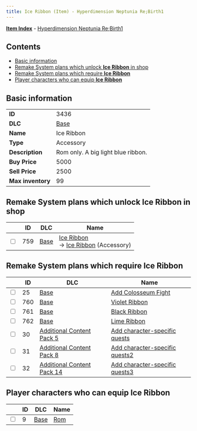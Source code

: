 ```yaml
---
title: Ice Ribbon (Item) - Hyperdimension Neptunia Re;Birth1
---
```


[**Item Index**](/neptunia/rb1/item/index.html) - [Hyperdimension Neptunia Re;Birth1](/neptunia/rb1)

## Contents

- [Basic information](#basic-information)
- [Remake System plans which unlock **Ice Ribbon** in shop](#remake-system-plans-which-unlock-ice-ribbon-in-shop)
- [Remake System plans which require **Ice Ribbon**](#remake-system-plans-which-require-ice-ribbon)
- [Player characters who can equip **Ice Ribbon**](#player-characters-who-can-equip-ice-ribbon)

## Basic information

|   |   |
| -- | -- |
| **ID** | 3436 |
| **DLC** | [Base](/neptunia/rb1/dlc/1-base.html) |
| **Name** | Ice Ribbon |
| **Type** | Accessory |
| **Description** | Rom only. A big light blue ribbon. |
| **Buy Price** | 5000 |
| **Sell Price** | 2500 |
| **Max inventory** | 99 |


## Remake System plans which unlock **Ice Ribbon** in shop

|    | ID | DLC | Name |
| -- | -- | --- | ---- |
| <input type="checkbox" id="rb1-remake-1-759" class="trackbox" /> | 759 | [Base](/neptunia/rb1/dlc/1-base.html) | [Ice Ribbon](/neptunia/rb1/remake/1-759-ice-ribbon.html)<br /> → [Ice Ribbon](/neptunia/rb1/item/1-3436-ice-ribbon.html) (Accessory) |


## Remake System plans which require **Ice Ribbon**

|    | ID | DLC | Name |
| -- | -- | --- | ---- |
| <input type="checkbox" id="rb1-quest-1-25" class="trackbox" /> | 25 | [Base](/neptunia/rb1/dlc/1-base.html) | [Add Colosseum Fight](/neptunia/rb1/quest/1-25-add-colosseum-fight.html) |
| <input type="checkbox" id="rb1-quest-1-760" class="trackbox" /> | 760 | [Base](/neptunia/rb1/dlc/1-base.html) | [Violet Ribbon](/neptunia/rb1/quest/1-760-violet-ribbon.html) |
| <input type="checkbox" id="rb1-quest-1-761" class="trackbox" /> | 761 | [Base](/neptunia/rb1/dlc/1-base.html) | [Black Ribbon](/neptunia/rb1/quest/1-761-black-ribbon.html) |
| <input type="checkbox" id="rb1-quest-1-762" class="trackbox" /> | 762 | [Base](/neptunia/rb1/dlc/1-base.html) | [Lime Ribbon](/neptunia/rb1/quest/1-762-lime-ribbon.html) |
| <input type="checkbox" id="rb1-quest-14-30" class="trackbox" /> | 30 | [Additional Content Pack 5](/neptunia/rb1/dlc/14-pack5.html) | [Add character-specific quests](/neptunia/rb1/quest/14-30-add-character-specific-quests.html) |
| <input type="checkbox" id="rb1-quest-17-31" class="trackbox" /> | 31 | [Additional Content Pack 8](/neptunia/rb1/dlc/17-pack8.html) | [Add character-specific quests2](/neptunia/rb1/quest/17-31-add-character-specific-quests2.html) |
| <input type="checkbox" id="rb1-quest-23-32" class="trackbox" /> | 32 | [Additional Content Pack 14](/neptunia/rb1/dlc/23-pack14.html) | [Add character-specific quests3](/neptunia/rb1/quest/23-32-add-character-specific-quests3.html) |


## Player characters who can equip **Ice Ribbon**

|    | ID | DLC | Name |
| -- | -- | --- | ---- |
| <input type="checkbox" id="rb1-player-1-9" class="trackbox" /> | 9 | [Base](/neptunia/rb1/dlc/1-base.html) | [Rom](/neptunia/rb1/player/1-9-rom.html) |
